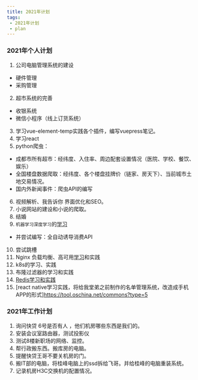 ```yaml
---
title: 2021年计划
tags: 
 - 2021年计划
 - plan 
---
```


### 2021年个人计划
1. 公司电脑管理系统的建设
- 硬件管理
- 采购管理
2. 超市系统的完善
- 收银系统
- 微信小程序（线上订货系统）
3. 学习vue-element-temp实践各个插件，编写vuepress笔记。
4. 学习react
5. python爬虫：
- 成都市所有超市：经纬度、入住率、周边配套设置情况（医院、学校、餐饮、娱乐）
- 全国楼盘数据爬取：经纬度、各个楼盘挂牌价（链家、房天下）、当前城市土地交易情况。
- 国内外新闻事件：爬虫API的编写
6. 视频解析、我告诉你 界面优化和SEO。
7. 小说网站的建设和小说的爬取。
8. 结婚
9. `机器学习深度学习`的[学习](https://www.bilibili.com/video/BV1JE411g7XF)
- 并尝试编写：全自动诱导消费API
10. 尝试跳槽
11. Nginx 负载均衡、高可用[学习](https://www.bilibili.com/video/BV1zJ411w7SV)和实践
12. k8s的学习、实践
13. 布隆过滤器的学习和实践
14. [Redis学习和实践](https://www.runoob.com/redis/redis-tutorial.html)
15. [react native学习实践，将给我堂弟之前制作的名单管理系统，改造成手机APP的形式]https://tool.oschina.net/commons?type=5




### 2021年工作计划
1. 询问快贷 6号是否有人 ，他们机房哪些东西是我们的。
2. 安装会议室路由器，测试投影仪
3. 测试8楼新职场的网络、监控。
4. 帮行政搬东西。搬库房的电脑。
5. 提醒快贷王哥不要关机房的门。
6. 搬IT部的电脑，将桂峰电脑上的ssd拆给飞哥。并给桂峰的电脑重装系统。
7. 记录机房H3C交换机的配置情况。


